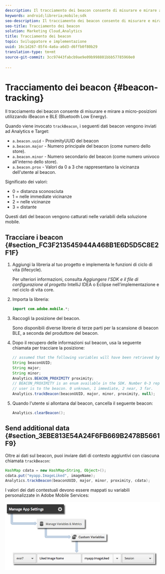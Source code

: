 ```yaml
---
description: Il tracciamento dei beacon consente di misurare e mirare a micro-posizioni utilizzando iBeacon e BLE (Bluetooth Low Energy).
keywords: android;libreria;mobile;sdk
seo-description: Il tracciamento dei beacon consente di misurare e mirare a micro-posizioni utilizzando iBeacon e BLE (Bluetooth Low Energy).
seo-title: Tracciamento dei beacon
solution: Marketing Cloud,Analytics
title: Tracciamento dei beacon
topic: Sviluppatore e implementazione
uuid: 16c1d267-85f4-4a6a-a6d3-d6ffb0f80b29
translation-type: tm+mt
source-git-commit: 3cc97443fabcb9ae9e09b998801bbb57785960e0

---
```



# Tracciamento dei beacon {#beacon-tracking}

Il tracciamento dei beacon consente di misurare e mirare a micro-posizioni utilizzando iBeacon e BLE (Bluetooth Low Energy).

Quando viene invocato `trackBeacon`, i seguenti dati beacon vengono inviati ad Analytics e Target:

* `a.beacon.uuid` - ProximityUUID del beacon
* `a.beacon.major` - Numero principale del beacon (come numero dello store).
* `a.beacon.minor` - Numero secondario del beacon (come numero univoco all'interno dello store).
* `a.beacon.prox` - Valori da 0 a 3 che rappresentano la vicinanza dell'utente al beacon.

Significato dei valori:

* 0 = distanza sconosciuta
* 1 = nelle immediate vicinanze
* 2 = nelle vicinanze
* 3 = distante

Questi dati del beacon vengono catturati nelle variabili della soluzione mobile.

## Tracciare i beacon {#section_FC3F213545944A468B1E6D5D5C8E2F1F}

1. Aggiungi la libreria al tuo progetto e implementa le funzioni di ciclo di vita (lifecycle).

   Per ulteriori informazioni, consulta *Aggiungere l’SDK e il file di configurazione al progetto* IntelliJ IDEA o Eclipse nell’implementazione e nel ciclo di vita [](/help/android/getting-started/dev-qs.md)core.

1. Importa la libreria:

   ```java
   import com.adobe.mobile.*;
   ```

1. Raccogli la posizione del beacon.

   Sono disponibili diverse librerie di terze parti per la scansione di beacon BLE, a seconda del produttore del beacon.
1. Dopo il recupero delle informazioni sul beacon, usa la seguente chiamata per tracciare la posizione:

   ```java
   // assumed that the following variables will have been retrieved by the 3rd party beacon library 
   String beaconUUID; 
   String major; 
   String minor; 
   Analytics.BEACON_PROXIMITY proximity;  
   // BEACON_PROXIMITY is an enum available in the SDK. Number 0-3 representing how close the 
   // user is to the beacon. 0 unknown, 1 immediate, 2 near, 3 far.  
   Analytics.trackBeacon(beaconUUID, major, minor, proximity, null);
   ```

1. Quando l'utente si allontana dal beacon, cancella il seguente beacon:

   ```java
   Analytics.clearBeacon();
   ```

## Send additional data {#section_3EBE813E54A24F6FB669B2478B5661F9}

Oltre ai dati sul beacon, puoi inviare dati di contesto aggiuntivi con ciascuna chiamata `trackBeacon`:

```java
HashMap cdata = new HashMap<String, Object>(); 
cdata.put("myapp.ImageLiked", imageName); 
Analytics.trackBeacon(beaconUUID, major, minor, proximity, cdata);
```

I valori dei dati contestuali devono essere mappati su variabili personalizzate in Adobe Mobile Services:

![](assets/map-variable-context-ltv.png)

